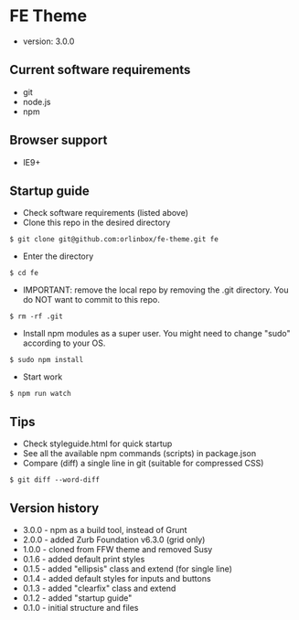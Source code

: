 # FE Theme
* version: 3.0.0

## Current software requirements

* git
* node.js
* npm

## Browser support

* IE9+

## Startup guide

* Check software requirements (listed above)
* Clone this repo in the desired directory

```
$ git clone git@github.com:orlinbox/fe-theme.git fe
```

* Enter the directory

```
$ cd fe
```

* IMPORTANT: remove the local repo by removing the .git directory. You do NOT want to commit to this repo.

```
$ rm -rf .git
```

* Install npm modules as a super user. You might need to change "sudo" according to your OS.

```
$ sudo npm install
```

* Start work

```
$ npm run watch
```

## Tips

* Check styleguide.html for quick startup
* See all the available npm commands (scripts) in package.json
* Compare (diff) a single line in git (suitable for compressed CSS)

```
$ git diff --word-diff
```

## Version history

* 3.0.0 - npm as a build tool, instead of Grunt
* 2.0.0 - added Zurb Foundation v6.3.0 (grid only)
* 1.0.0 - cloned from FFW theme and removed Susy
* 0.1.6 - added default print styles
* 0.1.5 - added "ellipsis" class and extend (for single line)
* 0.1.4 - added default styles for inputs and buttons
* 0.1.3 - added "clearfix" class and extend
* 0.1.2 - added "startup guide"
* 0.1.0 - initial structure and files
